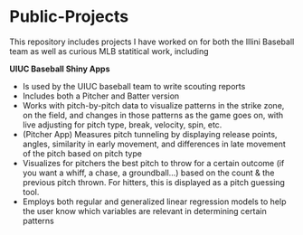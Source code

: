 # Public-Projects
This repository includes projects I have worked on for both the Illini Baseball team as well as curious MLB statitical work, including

**UIUC Baseball Shiny Apps**
* Is used by the UIUC baseball team to write scouting reports
* Includes both a Pitcher and Batter version
* Works with pitch-by-pitch data to visualize patterns in the strike zone, on the field, and changes in those patterns as the game goes on, with live adjusting for pitch type, break, velocity, spin, etc.
* (Pitcher App) Measures pitch tunneling by displaying release points, angles, similarity in early movement, and differences in late movement of the pitch based on pitch type
* Visualizes for pitchers the best pitch to throw for a certain outcome (if you want a whiff, a chase, a groundball...) based on the count & the previous pitch thrown. For hitters, this is displayed as a pitch guessing tool.
* Employs both regular and generalized linear regression models to help the user know which variables are relevant in determining certain patterns
